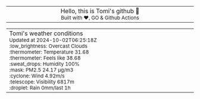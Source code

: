 
<div align="center">
<table>
<tbody>
<td align="center">
<img width="2000" height="0"><br>
Hello, this is Tomi's github 👋<br>
<sup>Built with ❤️, GO & Github Actions</sup><br>
<img width="2000" height="0">
</td>
</tbody>
</table>
</div>
<table>
<tbody>
<td align="left">
<img width="2000" height="0"><br>
Tomi's weather conditions<br>
<sup>Updated at 2024-10-02T06:25:18Z</sup><br>
<sup>:low_brightness: Overcast Clouds</sup><br>
<sup>:thermometer: Temperature 31.68 </sup><br>
<sup>:thermometer: Feels like 38.68</sup><br>
<sup>:sweat_drops: Humidity 100%</sup><br>
<sup>:mask: PM2.5 24.17 μg/m3</sup><br>
<sup>:cyclone: Wind 4.92m/s </sup><br>
<sup>:telescope: Visibility 6817m </sup><br>
<sup>:droplet: Rain 0mm/last 1h </sup><br>
<img width="2000" height="0">
</td>
<td align="left">
<img width="2000" height="0"><br>
<br>
<img width="2000" height="0">
</td>
</tbody>
</table>
</div>
    